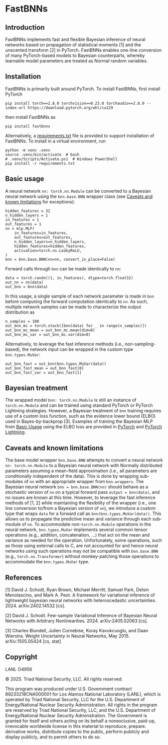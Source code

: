 # FastBNNs

## Introduction
FastBNNs implements fast and flexible Bayesian inference of neural networks based on propagation of statistical moments [1] and the unscented transform [2] in PyTorch.
FastBNNs enables one-line conversion of many PyTorch-based models to Bayesian counterparts, whereby learnable model parameters are treated as Normal random variables.

## Installation
FastBNNs is primarily built around PyTorch.
To install FastBNNs, first install PyTorch

```
pip install torch==2.8.0 torchvision==0.23.0 torchaudio==2.8.0 --index-url https://download.pytorch.org/whl/cu129
```

then install FastBNNs as 

```
pip install fastbnns
```


Alternatively, a [requirements.txt](requirements.txt) file is provided to support installation of FastBNNs.
To install in a virtual environment, run

```
python -m venv .venv
source .venv/bin/activate  # bash
# .venv/Scripts/Activate.ps1  # Windows PowerShell
pip install -r requirements.txt
```

## Basic usage
A neural network `nn: torch.nn.Module` can be converted to a Bayesian neural network using the
`bnn.base.BNN` wrapper class (see [Caveats and known limitations](#caveats-and-known-limitations) for exceptions):

```
hidden_features = 32
n_hidden_layers = 1
in_features = 1
out_features = 1
nn = mlp.MLP(
    in_features=in_features,
    out_features=out_features,
    n_hidden_layers=n_hidden_layers,
    hidden_features=hidden_features,
    activation=torch.nn.LeakyReLU,
)
bnn = bnn.base.BNN(nn=nn, convert_in_place=False)
```

Forward calls through `bnn` can be made identically to `nn`:

```
data = torch.randn((1, in_features), dtype=torch.float32)
out_nn = nn(data)
out_bnn = bnn(data)
```

In this usage, a single sample of each network parameter is made in `bnn` before computing the forward computation identically to `nn`.
As such, multiple network samples can be made to characterize the output distribution as

```
n_samples = 100
out_bnn_mc = torch.stack([bnn(data) for _ in range(n_samples)])
out_bnn_mc_mean = out_bnn_mc.mean(dim=0)
out_bnn_mc_var = out_bnn_mc.var(dim=0)
```

Alternatively, to leverage the fast inference methods (i.e., non-sampling-based), the network input can be wrapped in the custom type `bnn.types.MuVar`:

```
out_bnn_fast = out_bnn(bnn.types.MuVar(data))
out_bnn_fast_mean = out_bnn_fast[0]
out_bnn_fast_var = out_bnn_fast[1]
```


## Bayesian treatment
The wrapped model `bnn: torch.nn.Module` is still an instance of `torch.nn.Module` and can be trained using standard PyTorch or PyTorch Lightning strategies.
However, a Bayesian treatment of `bnn` training requires use of a custom loss function, such as the evidence lower bound (ELBO) used in Bayes-by-backprop [3].
Examples of training the Bayesian MLP from [Basic Usage](#basic-usage) using the ELBO loss are provided in [PyTorch](examples/mlp.py) and [PyTorch Lightning](examples/mlp_lightning.py).

## Caveats and known limitations
The base model wrapper `bnn.base.BNN` attempts to convert a neural network `nn: torch.nn.Module` to a Bayesian neural network with Normally distributed parameters assuming a mean-field approximation (i.e., all parameters are conditionally independent of the data).
This is done by wrapping sub-modules of `nn` with an appropriate wrapper from `bnn.wrappers`.
The Bayesian neural network `bnn = bnn.base.BNN(nn)` should behave as a stochastic version of `nn` on a typical forward pass `output = bnn(data)`, and no issues are known at this time.
However, to leverage the fast inference methods of [1, 2] while maintaining the flexibility of the wrapper (i.e., one line conversion to/from a Bayesian version of `nn`), we introduce a custom type that wraps `data` for a forward call as `bnn(bnn.types.MuVar(data))`.
This allows us to propagate the predictive mean and variance through each sub-module of `nn`.
To accommodate non-`torch.nn.Module` operations in the neural network, `bnn.types.MuVar` implements several common tensor operations (e.g., addition, concatenation, ...) that act on the mean and variance as needed for the operation.
Unfortunately, some operations, such as those using external calls to C, are not accounted for and hence neural networks using such operations may not be compatible with `bnn.base.BNN` (e.g., `torch.nn.Transformer`) without monkey-patching those operations to accommodate the `bnn.types.MuVar` type.

## References
[1] David J. Schodt, Ryan Brown, Michael Merritt, Samuel Park, Delsin Menolascino, and Mark A.
Peot. A framework for variational inference of lightweight bayesian neural networks with
heteroscedastic uncertainties. 2024. arXiv:2402.14532 [cs].

[2] David J. Schodt. Few-sample Variational Inference of Bayesian Neural Networks with Arbitrary Nonlinearities. 2024. arXiv:2405.02063 [cs].

[3] Charles Blundell, Julien Cornebise, Koray Kavukcuoglu, and Daan Wierstra. Weight Uncertainty
in Neural Networks, May 2015. arXiv:1505.05424 [cs, stat]

## Copyright

LANL O4956

&copy; 2025. Triad National Security, LLC. All rights reserved.

This program was produced under U.S. Government contract 89233218CNA000001 for Los Alamos National Laboratory (LANL), which is operated by Triad National Security, LLC for the U.S. Department of Energy/National Nuclear Security Administration. All rights in the program are reserved by Triad National Security, LLC, and the U.S. Department of Energy/National Nuclear Security Administration. The Government is granted for itself and others acting on its behalf a nonexclusive, paid-up, irrevocable worldwide license in this material to reproduce, prepare. derivative works, distribute copies to the public, perform publicly and display publicly, and to permit others to do so.
